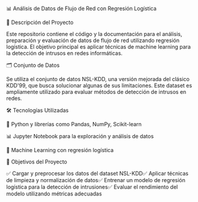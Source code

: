 📊 Análisis de Datos de Flujo de Red con Regresión Logística

📌 Descripción del Proyecto

Este repositorio contiene el código y la documentación para el análisis, preparación y evaluación de datos de flujo de red utilizando regresión logística. El objetivo principal es aplicar técnicas de machine learning para la detección de intrusos en redes informáticas.

🗂️ Conjunto de Datos

Se utiliza el conjunto de datos NSL-KDD, una versión mejorada del clásico KDD'99, que busca solucionar algunas de sus limitaciones. Este dataset es ampliamente utilizado para evaluar métodos de detección de intrusos en redes.

🛠️ Tecnologías Utilizadas

📌 Python y librerías como Pandas, NumPy, Scikit-learn

📊 Jupyter Notebook para la exploración y análisis de datos

📡 Machine Learning con regresión logística

🚀 Objetivos del Proyecto

✅ Cargar y preprocesar los datos del dataset NSL-KDD✅ Aplicar técnicas de limpieza y normalización de datos✅ Entrenar un modelo de regresión logística para la detección de intrusiones✅ Evaluar el rendimiento del modelo utilizando métricas adecuadas
